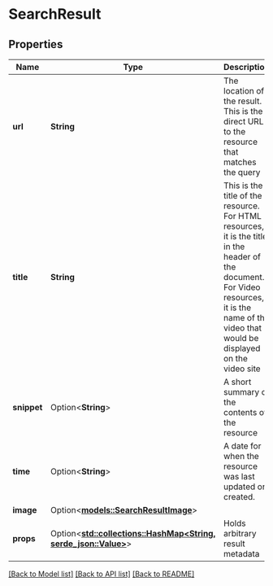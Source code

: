 # SearchResult

## Properties

Name | Type | Description | Notes
------------ | ------------- | ------------- | -------------
**url** | **String** | The location of the result. This is the direct URL to the resource that matches the query | 
**title** | **String** | This is the title of the resource. For HTML resources, it is the title in the header of the document. For Video resources, it is the name of the video that would be displayed on the video site | 
**snippet** | Option<**String**> | A short summary of the contents of the resource | [optional]
**time** | Option<**String**> | A date for when the resource was last updated or created. | [optional]
**image** | Option<[**models::SearchResultImage**](searchResult_image.md)> |  | [optional]
**props** | Option<[**std::collections::HashMap<String, serde_json::Value>**](serde_json::Value.md)> | Holds arbitrary result metadata | [optional]

[[Back to Model list]](../README.md#documentation-for-models) [[Back to API list]](../README.md#documentation-for-api-endpoints) [[Back to README]](../README.md)


